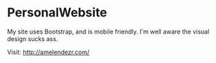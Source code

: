 # PersonalWebsite
My site uses Bootstrap, and is mobile friendly. I'm well aware the visual design sucks ass.

Visit: http://amelendezr.com/
